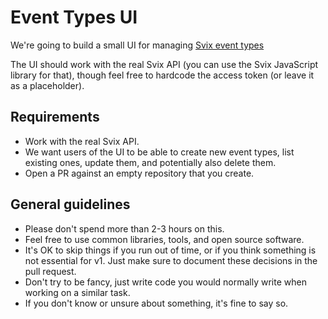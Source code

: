 # Event Types UI

We're going to build a small UI for managing [Svix event types](https://api.svix.com/docs#tag/Event-Type)

The UI should work with the real Svix API (you can use the Svix JavaScript library for that), though feel free to hardcode the access token (or leave it as a placeholder).

## Requirements

- Work with the real Svix API.
- We want users of the UI to be able to create new event types, list existing ones, update them, and potentially also delete them.
- Open a PR against an empty repository that you create.

## General guidelines

- Please don't spend more than 2-3 hours on this.
- Feel free to use common libraries, tools, and open source software.
- It's OK to skip things if you run out of time, or if you think something is not essential for v1. Just make sure to document these decisions in the pull request.
- Don't try to be fancy, just write code you would normally write when working on a similar task.
- If you don't know or unsure about something, it's fine to say so.
